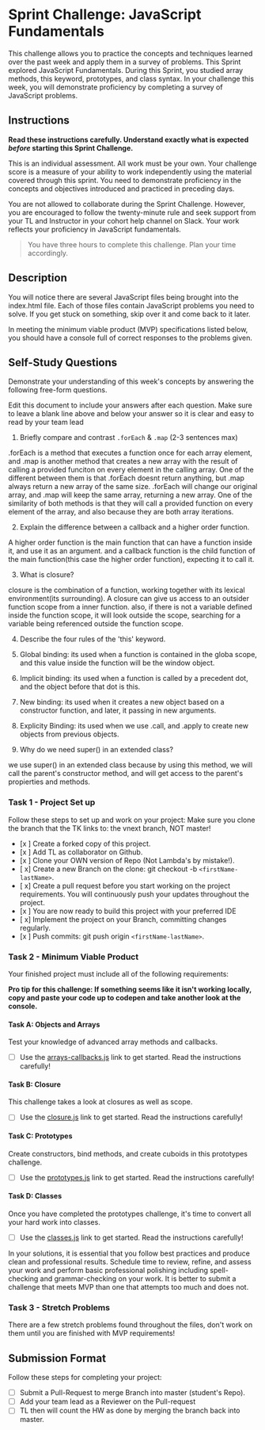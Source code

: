 # Sprint Challenge: JavaScript Fundamentals

This challenge allows you to practice the concepts and techniques learned over the past week and apply them in a survey of problems. This Sprint explored JavaScript Fundamentals. During this Sprint, you studied array methods, this keyword, prototypes, and class syntax. In your challenge this week, you will demonstrate proficiency by completing a survey of JavaScript problems.

## Instructions

**Read these instructions carefully. Understand exactly what is expected _before_ starting this Sprint Challenge.**

This is an individual assessment. All work must be your own. Your challenge score is a measure of your ability to work independently using the material covered through this sprint. You need to demonstrate proficiency in the concepts and objectives introduced and practiced in preceding days.

You are not allowed to collaborate during the Sprint Challenge. However, you are encouraged to follow the twenty-minute rule and seek support from your TL and Instructor in your cohort help channel on Slack. Your work reflects your proficiency in JavaScript fundamentals.

> You have three hours to complete this challenge. Plan your time accordingly.

## Description

You will notice there are several JavaScript files being brought into the index.html file.  Each of those files contain JavaScript problems you need to solve.  If you get stuck on something, skip over it and come back to it later.

In meeting the minimum viable product (MVP) specifications listed below, you should have a console full of correct responses to the problems given.

## Self-Study Questions

Demonstrate your understanding of this week's concepts by answering the following free-form questions.

Edit this document to include your answers after each question. Make sure to leave a blank line above and below your answer so it is clear and easy to read by your team lead

1. Briefly compare and contrast `.forEach` & `.map` (2-3 sentences max)

.forEach is a method that executes a function once for each array element, and .map is another method that creates a new array with the result of calling a provided funciton on every element in the calling array. One of the different between them is that .forEach doesnt return anything, but .map always return a new array of the same size. .forEach will change our original array, and .map will keep the same array, returning a new array. One of the similarity of both methods is that they will call a provided function on every element of the array, and also because they are both array iterations.

2. Explain the difference between a callback and a higher order function.

A higher order function is the main function that can have a function inside it, and use it as an argument. and a callback function is the child function of the main function(this case the higher order function), expecting it to call it.

3. What is closure?

closure is the combination of a function, working together with its lexical environment(its surrounding).  A closure can give us access to an outsider function scope from a inner function. also, if there is not a variable defined inside the function scope, it will look outside the scope, searching for a variable being referenced outside the function scope.

4. Describe the four rules of the 'this' keyword.

1. Global binding: its used when a function is contained in the globa scope, and this value inside the function will be the window object.
2. Implicit binding: its used when a function is called by a precedent dot, and the object before that dot is this.
3. New binding: its used when it creates a new object based on a constructor function, and later, it passing in new arguments.
4. Explicity Binding: its used when we use .call, and  .apply to create new objects from previous objects.    

5. Why do we need super() in an extended class?

we use super() in an extended class because by using this method, we will call the parent's constructor method, and will get access to the parent's propierties and methods.

### Task 1 - Project Set up

Follow these steps to set up and work on your project:
Make sure you clone the branch that the TK links to: the vnext branch, NOT master!

- [x ] Create a forked copy of this project.
- [x ] Add TL as collaborator on Github.
- [x ] Clone your OWN version of Repo (Not Lambda's by mistake!).
- [ x] Create a new Branch on the clone: git checkout -b `<firstName-lastName>`.
- [ x] Create a pull request before you start working on the project requirements.  You will continuously push your updates throughout the project.
- [x ] You are now ready to build this project with your preferred IDE
- [ x] Implement the project on your Branch, committing changes regularly.
- [x ] Push commits: git push origin `<firstName-lastName>`.



### Task 2 - Minimum Viable Product

Your finished project must include all of the following requirements:

**Pro tip for this challenge: If something seems like it isn't working locally, copy and paste your code up to codepen and take another look at the console.**

#### Task A: Objects and Arrays

Test your knowledge of advanced array methods and callbacks.
* [ ] Use the [arrays-callbacks.js](challenges/arrays-callbacks.js) link to get started.  Read the instructions carefully!

#### Task B: Closure

This challenge takes a look at closures as well as scope. 
* [ ] Use the [closure.js](challenges/closure.js) link to get started. Read the instructions carefully!

#### Task C: Prototypes

Create constructors, bind methods, and create cuboids in this prototypes challenge.
* [ ] Use the [prototypes.js](challenges/prototypes.js) link to get started. Read the instructions carefully!

#### Task D: Classes

Once you have completed the prototypes challenge, it's time to convert all your hard work into classes.
* [ ] Use the [classes.js](challenges/classes.js) link to get started. Read the instructions carefully!

In your solutions, it is essential that you follow best practices and produce clean and professional results. Schedule time to review, refine, and assess your work and perform basic professional polishing including spell-checking and grammar-checking on your work. It is better to submit a challenge that meets MVP than one that attempts too much and does not.

### Task 3 - Stretch Problems

There are a few stretch problems found throughout the files, don't work on them until you are finished with MVP requirements!

## Submission Format

Follow these steps for completing your project:

- [ ] Submit a Pull-Request to merge <firstName-lastName> Branch into master (student's  Repo).
- [ ] Add your team lead as a Reviewer on the Pull-request
- [ ] TL then will count the HW as done by  merging the branch back into master.

